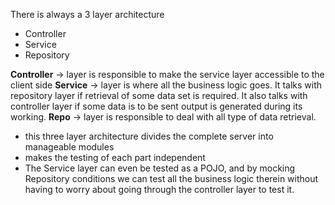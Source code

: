 There is always a 3 layer architecture
- Controller
- Service
- Repository

**Controller** -> layer is responsible to make the service layer accessible to the client side
**Service** -> layer is where all the business logic goes. It talks with repository layer if retrieval of some data set is required. It also talks with controller layer if some data is to be sent output is generated during its working.
**Repo** -> layer is responsible to deal with all type of data retrieval.

- this three layer architecture divides the complete server into manageable modules
- makes the testing of each part independent
- The Service layer can even be tested as a POJO, and by mocking Repository conditions we can test all the business logic therein without having to worry about going through the controller layer to test it.
